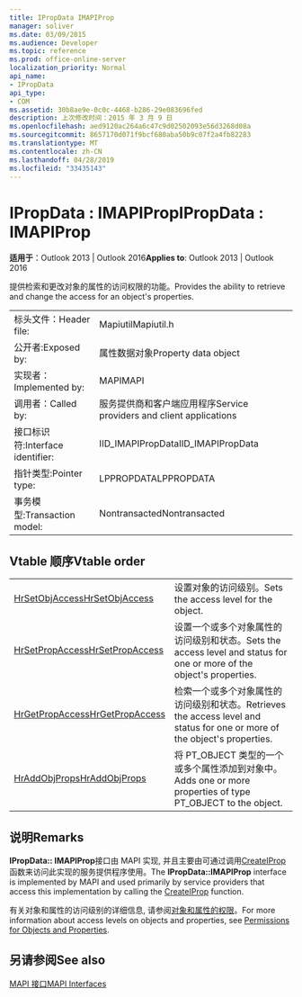 ```yaml
---
title: IPropData IMAPIProp
manager: soliver
ms.date: 03/09/2015
ms.audience: Developer
ms.topic: reference
ms.prod: office-online-server
localization_priority: Normal
api_name:
- IPropData
api_type:
- COM
ms.assetid: 30b8ae9e-0c0c-4468-b286-29e083696fed
description: 上次修改时间：2015 年 3 月 9 日
ms.openlocfilehash: aed9120ac264a6c47c9d02502093e56d3268d08a
ms.sourcegitcommit: 8657170d071f9bcf680aba50b9c07f2a4fb82283
ms.translationtype: MT
ms.contentlocale: zh-CN
ms.lasthandoff: 04/28/2019
ms.locfileid: "33435143"
---
```

# <a name="ipropdata--imapiprop"></a><span data-ttu-id="d3921-103">IPropData : IMAPIProp</span><span class="sxs-lookup"><span data-stu-id="d3921-103">IPropData : IMAPIProp</span></span>

  
  
<span data-ttu-id="d3921-104">**适用于**：Outlook 2013 | Outlook 2016</span><span class="sxs-lookup"><span data-stu-id="d3921-104">**Applies to**: Outlook 2013 | Outlook 2016</span></span> 
  
<span data-ttu-id="d3921-105">提供检索和更改对象的属性的访问权限的功能。</span><span class="sxs-lookup"><span data-stu-id="d3921-105">Provides the ability to retrieve and change the access for an object's properties.</span></span> 
  
|||
|:-----|:-----|
|<span data-ttu-id="d3921-106">标头文件：</span><span class="sxs-lookup"><span data-stu-id="d3921-106">Header file:</span></span>  <br/> |<span data-ttu-id="d3921-107">Mapiutil</span><span class="sxs-lookup"><span data-stu-id="d3921-107">Mapiutil.h</span></span>  <br/> |
|<span data-ttu-id="d3921-108">公开者:</span><span class="sxs-lookup"><span data-stu-id="d3921-108">Exposed by:</span></span>  <br/> |<span data-ttu-id="d3921-109">属性数据对象</span><span class="sxs-lookup"><span data-stu-id="d3921-109">Property data object</span></span>  <br/> |
|<span data-ttu-id="d3921-110">实现者：</span><span class="sxs-lookup"><span data-stu-id="d3921-110">Implemented by:</span></span>  <br/> |<span data-ttu-id="d3921-111">MAPI</span><span class="sxs-lookup"><span data-stu-id="d3921-111">MAPI</span></span>  <br/> |
|<span data-ttu-id="d3921-112">调用者：</span><span class="sxs-lookup"><span data-stu-id="d3921-112">Called by:</span></span>  <br/> |<span data-ttu-id="d3921-113">服务提供商和客户端应用程序</span><span class="sxs-lookup"><span data-stu-id="d3921-113">Service providers and client applications</span></span>  <br/> |
|<span data-ttu-id="d3921-114">接口标识符:</span><span class="sxs-lookup"><span data-stu-id="d3921-114">Interface identifier:</span></span>  <br/> |<span data-ttu-id="d3921-115">IID_IMAPIPropData</span><span class="sxs-lookup"><span data-stu-id="d3921-115">IID_IMAPIPropData</span></span>  <br/> |
|<span data-ttu-id="d3921-116">指针类型:</span><span class="sxs-lookup"><span data-stu-id="d3921-116">Pointer type:</span></span>  <br/> |<span data-ttu-id="d3921-117">LPPROPDATA</span><span class="sxs-lookup"><span data-stu-id="d3921-117">LPPROPDATA</span></span>  <br/> |
|<span data-ttu-id="d3921-118">事务模型:</span><span class="sxs-lookup"><span data-stu-id="d3921-118">Transaction model:</span></span>  <br/> |<span data-ttu-id="d3921-119">Nontransacted</span><span class="sxs-lookup"><span data-stu-id="d3921-119">Nontransacted</span></span>  <br/> |
   
## <a name="vtable-order"></a><span data-ttu-id="d3921-120">Vtable 顺序</span><span class="sxs-lookup"><span data-stu-id="d3921-120">Vtable order</span></span>

|||
|:-----|:-----|
|[<span data-ttu-id="d3921-121">HrSetObjAccess</span><span class="sxs-lookup"><span data-stu-id="d3921-121">HrSetObjAccess</span></span>](ipropdata-hrsetobjaccess.md) <br/> |<span data-ttu-id="d3921-122">设置对象的访问级别。</span><span class="sxs-lookup"><span data-stu-id="d3921-122">Sets the access level for the object.</span></span>  <br/> |
|[<span data-ttu-id="d3921-123">HrSetPropAccess</span><span class="sxs-lookup"><span data-stu-id="d3921-123">HrSetPropAccess</span></span>](ipropdata-hrsetpropaccess.md) <br/> |<span data-ttu-id="d3921-124">设置一个或多个对象属性的访问级别和状态。</span><span class="sxs-lookup"><span data-stu-id="d3921-124">Sets the access level and status for one or more of the object's properties.</span></span>  <br/> |
|[<span data-ttu-id="d3921-125">HrGetPropAccess</span><span class="sxs-lookup"><span data-stu-id="d3921-125">HrGetPropAccess</span></span>](ipropdata-hrgetpropaccess.md) <br/> |<span data-ttu-id="d3921-126">检索一个或多个对象属性的访问级别和状态。</span><span class="sxs-lookup"><span data-stu-id="d3921-126">Retrieves the access level and status for one or more of the object's properties.</span></span>  <br/> |
|[<span data-ttu-id="d3921-127">HrAddObjProps</span><span class="sxs-lookup"><span data-stu-id="d3921-127">HrAddObjProps</span></span>](ipropdata-hraddobjprops.md) <br/> |<span data-ttu-id="d3921-128">将 PT_OBJECT 类型的一个或多个属性添加到对象中。</span><span class="sxs-lookup"><span data-stu-id="d3921-128">Adds one or more properties of type PT_OBJECT to the object.</span></span>  <br/> |
   
## <a name="remarks"></a><span data-ttu-id="d3921-129">说明</span><span class="sxs-lookup"><span data-stu-id="d3921-129">Remarks</span></span>

<span data-ttu-id="d3921-130">**IPropData:: IMAPIProp**接口由 MAPI 实现, 并且主要由可通过调用[CreateIProp](createiprop.md)函数来访问此实现的服务提供程序使用。</span><span class="sxs-lookup"><span data-stu-id="d3921-130">The **IPropData::IMAPIProp** interface is implemented by MAPI and used primarily by service providers that access this implementation by calling the [CreateIProp](createiprop.md) function.</span></span> 
  
<span data-ttu-id="d3921-131">有关对象和属性的访问级别的详细信息, 请参阅[对象和属性的权限](permissions-for-mapi-objects-and-properties.md)。</span><span class="sxs-lookup"><span data-stu-id="d3921-131">For more information about access levels on objects and properties, see [Permissions for Objects and Properties](permissions-for-mapi-objects-and-properties.md).</span></span>
  
## <a name="see-also"></a><span data-ttu-id="d3921-132">另请参阅</span><span class="sxs-lookup"><span data-stu-id="d3921-132">See also</span></span>



[<span data-ttu-id="d3921-133">MAPI 接口</span><span class="sxs-lookup"><span data-stu-id="d3921-133">MAPI Interfaces</span></span>](mapi-interfaces.md)

